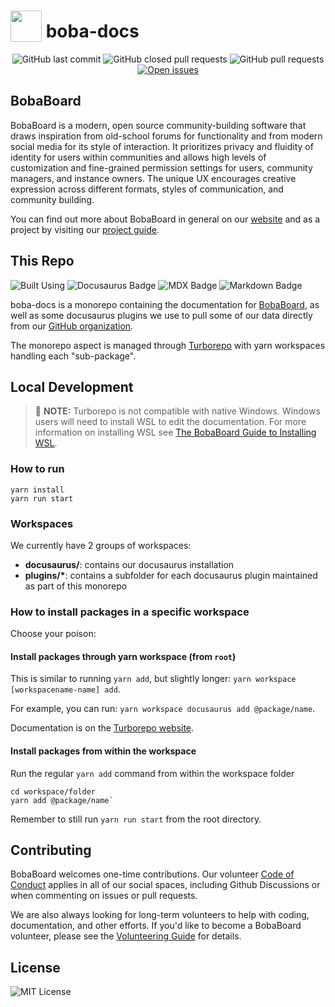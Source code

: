 # <img src="https://i.imgur.com/8kcsRh6.png" width="50px" valign="bottom"/> boba-docs

<center>

![GitHub last commit](https://custom-icon-badges.demolab.com/github/last-commit/BobaBoard/boba-docs?style=for-the-badge&color=c6a0f6&logo=git-commit)
![GitHub closed pull requests](https://custom-icon-badges.demolab.com/github/issues-pr-closed/BobaBoard/boba-docs?style=for-the-badge&color=a6da95&logo=git-pull-request-closed)
![GitHub pull requests](https://custom-icon-badges.demolab.com/github/issues-pr-raw/BobaBoard/boba-docs?style=for-the-badge&color=f0c6c6&logo=git-pull-request)
[![Open issues](https://custom-icon-badges.demolab.com/github/issues/BobaBoard/boba-docs?style=for-the-badge&color=91d7e3&logo=issue-opened)](https://github.com/BobaBoard/boba-docs/issues?q=is%3Aissue+is%3Aopen+sort%3Aupdated-desc)

</center>

## BobaBoard

BobaBoard is a modern, open source community-building software that draws
inspiration from old-school forums for functionality and from modern social
media for its style of interaction. It prioritizes privacy and fluidity of
identity for users within communities and allows high levels of customization
and fine-grained permission settings for users, community managers, and instance
owners. The unique UX encourages creative expression across different formats,
styles of communication, and community building.

You can find out more about BobaBoard in general on our
[website](https://www.bobaboard.com) and as a project by visiting our
[project guide](https://docs.bobaboard.com/docs/project/intro).

## This Repo

![Built Using](https://img.shields.io/badge/Built%20Using:-222222?style=for-the-badge)
![Docusaurus Badge](https://img.shields.io/badge/Docusaurus-222222?logo=docusaurus&logoColor=3ECC5F&style=for-the-badge)
![MDX Badge](https://img.shields.io/badge/MDX-222222?logo=mdx&logoColor=ffffff&style=for-the-badge)
![Markdown Badge](https://img.shields.io/badge/Markdown-222222?logo=markdown&logoColor=fff&style=for-the-badge)

boba-docs is a monorepo containing the documentation for
[BobaBoard](https://www.bobaboard.com), as well as some docusaurus plugins we
use to pull some of our data directly from our
[GitHub organization](https://github.com/BobaBoard).

The monorepo aspect is managed through [Turborepo](https://turbo.build/) with
yarn workspaces handling each "sub-package".

## Local Development

> 📝 **NOTE:** Turborepo is not compatible with native Windows. Windows users
> will need to install WSL to edit the documentation. For more information on
> installing WSL see
> [The BobaBoard Guide to Installing WSL](https://docs.bobaboard.com/docs/engineering/start-developing/wsl).

### How to run

```
yarn install
yarn run start
```

### Workspaces

We currently have 2 groups of workspaces:

- **docusaurus/**: contains our docusaurus installation
- **plugins/\***: contains a subfolder for each docusaurus plugin maintained as
  part of this monorepo

### How to install packages in a specific workspace

Choose your poison:

#### Install packages through yarn workspace (from `root`)

This is similar to running `yarn add`, but slightly longer:
`yarn workspace [workspacename-name] add`.

For example, you can run: `yarn workspace docusaurus add @package/name`.

Documentation is on the
[Turborepo website](https://turbo.build/repo/docs/handbook/package-installation).

#### Install packages from within the workspace

Run the regular `yarn add` command from within the workspace folder

```
cd workspace/folder
yarn add @package/name`
```

Remember to still run `yarn run start` from the root directory.

## Contributing

BobaBoard welcomes one-time contributions. Our volunteer
[Code of Conduct](https://docs.bobaboard.com/docs/volunteering/experience/code-of-conduct)
applies in all of our social spaces, including Github Discussions or when
commenting on issues or pull requests.

We are also always looking for long-term volunteers to help with coding,
documentation, and other efforts. If you'd like to become a BobaBoard volunteer,
please see the
[Volunteering Guide](https://docs.bobaboard.com/docs/volunteering) for details.

## License

![MIT License](https://img.shields.io/github/license/BobaBoard/boba-docs?style=for-the-badge&color=A41931)
